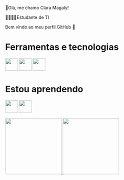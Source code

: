 🌸Olá, me chamo Clara Magaly!

🧑🏻‍💻👾Estudante de TI

Bem vindo ao meu perfil GitHub 👋



# Ferramentas e tecnologias
<img src="https://cdn.jsdelivr.net/gh/devicons/devicon@latest/icons/git/git-original.svg" width="40" heigth="40" />  <img src="https://cdn.jsdelivr.net/gh/devicons/devicon@latest/icons/mysql/mysql-original-wordmark.svg" width="40" heigth="40" />  <img src="https://cdn.jsdelivr.net/gh/devicons/devicon@latest/icons/vscode/vscode-original.svg" width="40" heigth="40" />

# Estou aprendendo
<img src="https://cdn.jsdelivr.net/gh/devicons/devicon@latest/icons/java/java-original.svg" width="40" height="40" />  <img src="https://cdn.jsdelivr.net/gh/devicons/devicon@latest/icons/javascript/javascript-original.svg" width="40" heigth="40" />

<div>
<a href="https://github.com/MagalyCl">
<img loading="lazy" height="180em" src="https://github-readme-stats.vercel.app/api/top-langs/?username=MagalyCl&layout=compact&langs_count=7&theme=dracula"/>
<img loading="lazy" height="180em" src="https://github-readme-stats.vercel.app/api?username=MagalyCl&show_icons=true&theme=dracula&include_all_commits=true&count_private=true"/>
</div>
